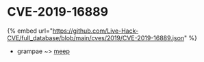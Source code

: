 # CVE-2019-16889
{% embed url="https://github.com/Live-Hack-CVE/full_database/blob/main/cves/2019/CVE-2019-16889.json" %}

* grampae ~> [meep](https://www.alice-snow.ru/2019/database/cve-2019-16889/meep-grampae)